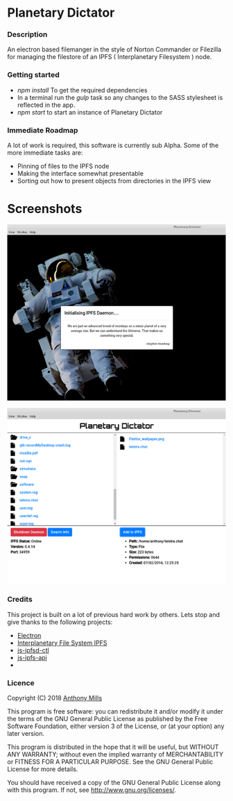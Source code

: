 # Planetary Dictator

### Description

An electron based filemanger in the style of Norton Commander or Filezilla for managing the filestore of an IPFS ( Interplanetary Filesystem ) node.

### Getting started

* _npm install_ To get the required dependencies
* In a terminal run the _gulp_ task so any changes to the SASS stylesheet is reflected in the app.
* _npm start_ to start an instance of Planetary Dictator

### Immediate Roadmap

A lot of work is required, this software is currently sub Alpha. Some of the more immediate tasks are:

* Pinning of files to the IPFS node
* Making the interface somewhat presentable
* Sorting out how to present objects from directories in the IPFS view

# Screenshots

![Loading screen while IPFS node is starting](/img/screenshots/loading.png?raw=true "IPFS Node Starting")

![File View](/img/screenshots/interface.png?raw=true "Planetary Director File View")

### Credits

This project is built on a lot of previous hard work by others. Lets stop and give thanks to the following projects:

* [Electron](https://electronjs.org/)
* [Interplanetary File System IPFS](https://ipfs.io/)
* [js-ipfsd-ctl](https://github.com/ipfs/js-ipfsd-ctl)
* [js-ipfs-api](https://github.com/ipfs/js-ipfs-api)
* 
### Licence

Copyright (C) 2018 [Anthony Mills](http://www.anthony-mills.com)

This program is free software: you can redistribute it and/or modify
it under the terms of the GNU General Public License as published by
the Free Software Foundation, either version 3 of the License, or
(at your option) any later version.

This program is distributed in the hope that it will be useful,
but WITHOUT ANY WARRANTY; without even the implied warranty of
MERCHANTABILITY or FITNESS FOR A PARTICULAR PURPOSE.  See the
GNU General Public License for more details.

You should have received a copy of the GNU General Public License
along with this program.  If not, see <http://www.gnu.org/licenses/>.


